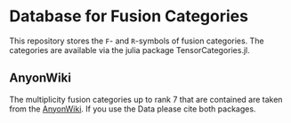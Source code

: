 # Database for Fusion Categories

This repository stores the ``F``- and ``R``-symbols of fusion categories. The categories are available via the julia package TensorCategories.jl.

## AnyonWiki

The multiplicity fusion categories up to rank 7 that are contained are taken from the [AnyonWiki](https://anyonwiki.github.io). If you use the Data please cite both packages.
